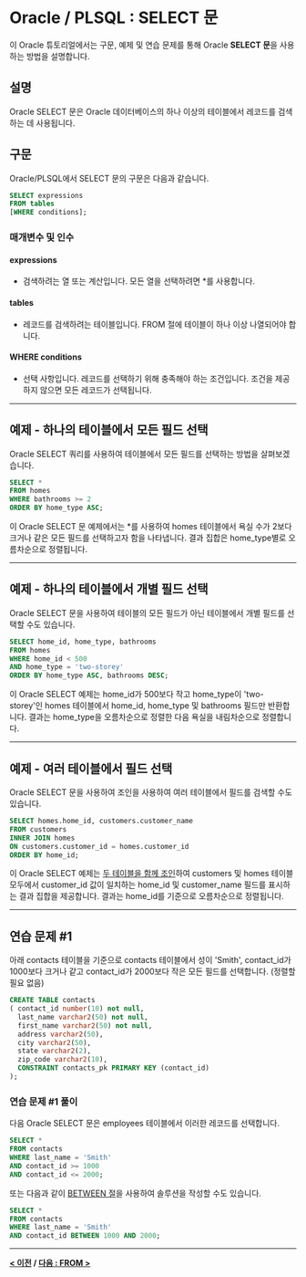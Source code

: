 # Oracle / PLSQL : SELECT 문

이 Oracle 튜토리얼에서는 구문, 예제 및 연습 문제를 통해 Oracle **SELECT 문**을 사용하는 방법을 설명합니다.

## 설명
Oracle SELECT 문은 Oracle 데이터베이스의 하나 이상의 테이블에서 레코드를 검색하는 데 사용됩니다.

## 구문
Oracle/PLSQL에서 SELECT 문의 구문은 다음과 같습니다.
```SQL
SELECT expressions
FROM tables
[WHERE conditions];
```
### 매개변수 및 인수
#### **expressions**
- 검색하려는 열 또는 계산입니다. 모든 열을 선택하려면 *를 사용합니다.
#### **tables**
- 레코드를 검색하려는 테이블입니다. FROM 절에 테이블이 하나 이상 나열되어야 합니다.
#### **WHERE conditions**
- 선택 사항입니다. 레코드를 선택하기 위해 충족해야 하는 조건입니다. 조건을 제공하지 않으면 모든 레코드가 선택됩니다.

---
## 예제 - 하나의 테이블에서 모든 필드 선택
Oracle SELECT 쿼리를 사용하여 테이블에서 모든 필드를 선택하는 방법을 살펴보겠습니다.
```SQL
SELECT *
FROM homes
WHERE bathrooms >= 2
ORDER BY home_type ASC;
```
이 Oracle SELECT 문 예제에서는 *를 사용하여 homes 테이블에서 욕실 수가 2보다 크거나 같은 모든 필드를 선택하고자 함을 나타냅니다. 결과 집합은 home_type별로 오름차순으로 정렬됩니다.

---
## 예제 - 하나의 테이블에서 개별 필드 선택
Oracle SELECT 문을 사용하여 테이블의 모든 필드가 아닌 테이블에서 개별 필드를 선택할 수도 있습니다.
```SQL
SELECT home_id, home_type, bathrooms
FROM homes
WHERE home_id < 500
AND home_type = 'two-storey'
ORDER BY home_type ASC, bathrooms DESC;
```
이 Oracle SELECT 예제는 home_id가 500보다 작고 home_type이 'two-storey'인 homes 테이블에서 home_id, home_type 및 bathrooms 필드만 반환합니다. 결과는 home_type을 오름차순으로 정렬한 다음 욕실을 내림차순으로 정렬합니다.

---
## 예제 - 여러 테이블에서 필드 선택
Oracle SELECT 문을 사용하여 조인을 사용하여 여러 테이블에서 필드를 검색할 수도 있습니다.
```SQL
SELECT homes.home_id, customers.customer_name
FROM customers
INNER JOIN homes
ON customers.customer_id = homes.customer_id
ORDER BY home_id;
```
이 Oracle SELECT 예제는 [두 테이블을 함께 조인](JOINS.md)하여 customers 및 homes 테이블 모두에서 customer_id 값이 일치하는 home_id 및 customer_name 필드를 표시하는 결과 집합을 제공합니다. 결과는 home_id를 기준으로 오름차순으로 정렬됩니다.

---
## 연습 문제 #1
아래 contacts 테이블을 기준으로 contacts 테이블에서 성이 'Smith', contact_id가 1000보다 크거나 같고 contact_id가 2000보다 작은 모든 필드를 선택합니다. (정렬할 필요 없음)
```SQL
CREATE TABLE contacts
( contact_id number(10) not null,
  last_name varchar2(50) not null,
  first_name varchar2(50) not null,
  address varchar2(50),
  city varchar2(50),
  state varchar2(2),
  zip_code varchar2(10),
  CONSTRAINT contacts_pk PRIMARY KEY (contact_id)
);
```

### 연습 문제 #1 풀이
다음 Oracle SELECT 문은 employees 테이블에서 이러한 레코드를 선택합니다.
```SQL
SELECT *
FROM contacts
WHERE last_name = 'Smith'
AND contact_id >= 1000
AND contact_id <= 2000;
```
또는 다음과 같이 [BETWEEN 절](BETWEEN.md)을 사용하여 솔루션을 작성할 수도 있습니다.
```SQL
SELECT *
FROM contacts
WHERE last_name = 'Smith'
AND contact_id BETWEEN 1000 AND 2000;
```

---
**[< 이전](README.md) / [다음 : FROM >](FROM.md)**